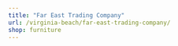```yaml
---
title: "Far East Trading Company"
url: /virginia-beach/far-east-trading-company/
shop: furniture
---
```

